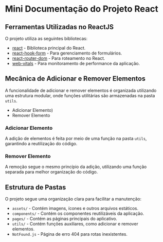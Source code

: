 # Mini Documentação do Projeto React

## Ferramentas Utilizadas no ReactJS

O projeto utiliza as seguintes bibliotecas:

- [react](https://www.npmjs.com/package/react) - Biblioteca principal do React.
- [react-hook-form](https://www.npmjs.com/package/react-hook-form) - Para gerenciamento de formulários.
- [react-router-dom](https://www.npmjs.com/package/react-router-dom) - Para roteamento no React.
- [web-vitals](https://www.npmjs.com/package/web-vitals) - Para monitoramento de performance da aplicação.

## Mecânica de Adicionar e Remover Elementos

A funcionalidade de adicionar e remover elementos é organizada utilizando uma estrutura modular, onde funções utilitárias são armazenadas na pasta `utils`.

- Adicionar Elemento)
- Remover Elemento

### Adicionar Elemento
A adição de elementos é feita por meio de uma função na pasta `utils`, garantindo a reutilização do código.

### Remover Elemento
A remoção segue o mesmo princípio da adição, utilizando uma função separada para melhor organização do código.

## Estrutura de Pastas

O projeto segue uma organização clara para facilitar a manutenção:

- `assets/` - Contém imagens, ícones e outros arquivos estáticos.
- `components/` - Contém os componentes reutilizáveis da aplicação.
- `pages/` - Contém as páginas principais do aplicativo.
- `utils/` - Contém funções auxiliares, como adicionar e remover elementos.
- `NotFound.js` - Página de erro 404 para rotas inexistentes.

